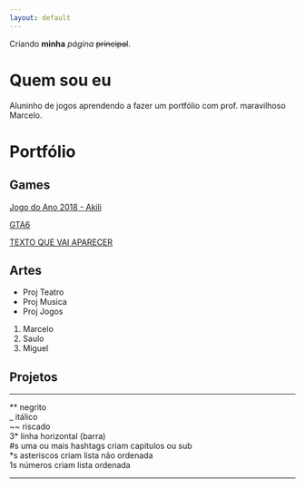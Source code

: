 ```yaml
---
layout: default
---
```


Criando **minha** _página_ ~~principal~~.

# Quem sou eu

Aluninho de jogos aprendendo a fazer um portfólio com prof. maravilhoso Marcelo.

# Portfólio

## Games

[Jogo do Ano 2018 - Akili](https://elielton90.github.io/Akili/)

[GTA6](https://marcelomesmo.github.io/GTA6/)

[TEXTO QUE VAI APARECER](link)


## Artes
* Proj Teatro
* Proj Musica
* Proj Jogos
1. Marcelo
2. Saulo
3. Miguel

## Projetos


* * *

** negrito  
_  itálico  
~~ riscado  
3* linha horizontal (barra)  
#s uma ou mais hashtags criam capitulos ou sub  
*s asteriscos criam lista não ordenada  
1s números criam lista ordenada  

* * *
